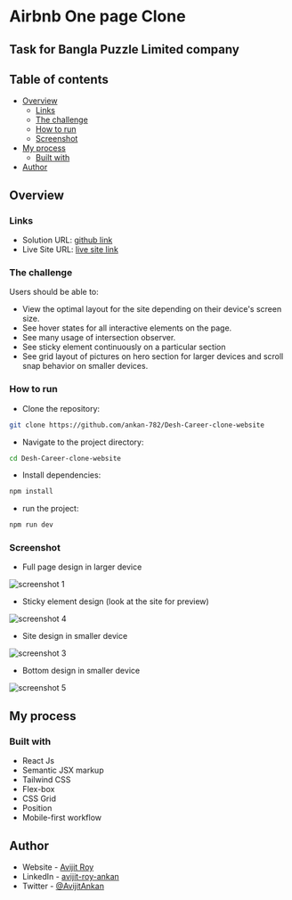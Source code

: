 # Airbnb One page Clone

## Task for Bangla Puzzle Limited company

## Table of contents

- [Overview](#overview)
  - [Links](#links)
  - [The challenge](#the-challenge)
  - [How to run](#how-to-run)
  - [Screenshot](#screenshot)
- [My process](#my-process)
  - [Built with](#built-with)
- [Author](#author)

## Overview

### Links

- Solution URL: [github link](https://github.com/ankan-782/Airbnb-one-page-clone)
- Live Site URL: [live site link](https://airbnb-room-rental-design-rav.netlify.app/)

### The challenge

Users should be able to:

- View the optimal layout for the site depending on their device's screen size.
- See hover states for all interactive elements on the page.
- See many usage of intersection observer.
- See sticky element continuously on a particular section
- See grid layout of pictures on hero section for larger devices and scroll snap behavior on smaller devices.

### How to run

- Clone the repository:

```bash
git clone https://github.com/ankan-782/Desh-Career-clone-website
```

- Navigate to the project directory:

```bash
cd Desh-Career-clone-website
```

- Install dependencies:

```bash
npm install
```

- run the project:

```bash
npm run dev
```

### Screenshot

- Full page design in larger device

![screenshot 1](./src/assets/images/screenshots/full-page-larger-device.png)

- Sticky element design (look at the site for preview)

![screenshot 4](./src/assets/images/screenshots/sticky-element.png)

- Site design in smaller device

![screenshot 3](./src/assets/images/screenshots/design-smaller-device.png)

- Bottom design in smaller device

![screenshot 5](./src/assets/images/screenshots/bottom-design-smaller-device.png)

## My process

### Built with

- React Js
- Semantic JSX markup
- Tailwind CSS
- Flex-box
- CSS Grid
- Position
- Mobile-first workflow

## Author

- Website - [Avijit Roy](https://avijit-roy-portfolio.netlify.app/)
- LinkedIn - [avijit-roy-ankan](https://www.linkedin.com/in/avijit-roy-ankan/)
- Twitter - [@AvijitAnkan](https://twitter.com/AvijitAnkan)
